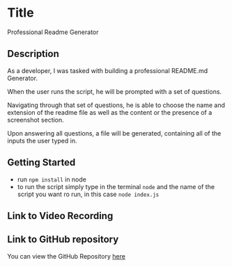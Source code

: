 # Title

Professional Readme Generator

## Description

As a developer, I was tasked with building a professional README.md Generator.

When the user runs the script, he will be prompted with a set of questions.

Navigating through that set of questions, he is able to choose the name and extension of the readme file as well as the content or the presence of a screenshot section.

Upon answering all questions, a file will be generated, containing all of the inputs the user typed in.

## Getting Started

- run `npm install` in node
- to run the script simply type in the terminal `node` and the name of the script you want ro run, in this case `node index.js`

## Link to Video Recording

## Link to GitHub repository

You can view the GitHub Repository [here](https://github.com/ttudorandrei/readme_generator)
